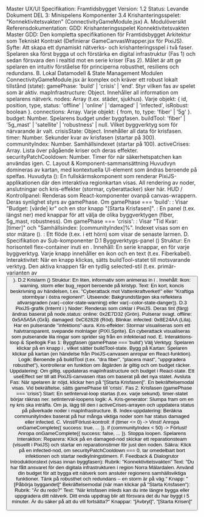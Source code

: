 Master UX/UI Specifikation: Framtidsbygget
Version: 1.2 Status: Levande Dokument
DEL 3: Minispelens Komponenter
3.4 Krishanteringsspelet: "Konnektivitetsvakten" (ConnectivityGameModule.jsx)
A. Modulöversikt
Referensdokumentation:
GDD: Krishanteringsspelet Konnektivitetsvakten
Master GDD: Den kompletta specifikationen för Framtidsbygget
Arkitektur som Tekniskt Kontrakt (Definierar GameCanvasWrapper.jsx för PixiJS).
Syfte: Att skapa ett dynamiskt nätverks- och krishanteringsspel i två faser. Spelaren ska först bygga ut och förstärka en digital infrastruktur (Fas 1) och sedan försvara den i realtid mot en serie kriser (Fas 2). Målet är att ge spelaren en intuitiv förståelse för principerna robusthet, resiliens och redundans.
B. Lokal Datamodell & State Management
Modulen ConnectivityGameModule.jsx är komplex och kräver ett robust lokalt tillstånd (state):
gamePhase: 'build' | 'crisis' | 'end'. Styr vilken fas av spelet som är aktiv.
mapInfrastructure: Object. Innehåller all information om spelarens nätverk.
nodes: Array<Object> (t.ex. städer, sjukhus). Varje objekt: { id, position, type, status: 'offline' | 'online' | 'damaged' | 'infected', isRobust: boolean }.
connections: Array<Object>. Varje objekt: { from, to, type: 'fiber' | '5g' }.
budget: Number. Spelarens budget under byggfasen.
buildTool: 'fiber' | '5g_mast' | 'satellite' | 'robustness' | null. Vilket byggverktyg som för närvarande är valt.
crisisState: Object. Innehåller all data för krisfasen.
timer: Number. Sekunder kvar av krisfasen (startar på 300).
communityIndex: Number. Samhällsindexet (startar på 100).
activeCrises: Array<Object>. Lista över pågående kriser och deras effekter.
securityPatchCooldown: Number. Timer för när säkerhetspatchen kan användas igen.
C. Layout & Komponent-sammansättning
Huvudvyn domineras av kartan, med kontextuella UI-element som ändras beroende på spelfas.
Huvudyta (<GameCanvasWrapper>): En fullskärmskomponent som renderar PixiJS-applikationen där den interaktiva regionkartan visas. All rendering av noder, anslutningar och kris-effekter (stormar, cyberattacker) sker här.
HUD / Kontrollpanel: Renderas som React-komponenter ovanpå canvas-wrappern. Deras synlighet styrs av gamePhase.
Om gamePhase === 'build':
<BuildHUD>: Visar "Budget: [värde] kr" och en stor knapp "[Starta Krisfasen]".
<BuildToolbar>: En panel (t.ex. längst ner) med knappar för att välja de olika byggverktygen (fiber, 5g_mast, robustness).
Om gamePhase === 'crisis':
<CrisisHUD>: Visar "Tid Kvar: [timer]" och "Samhällsindex: [communityIndex]%". Indexet visas som en stor mätare (<ValueMeter>).
<CrisisAlertFeed>: Ett flöde (t.ex. i ett hörn) som visar de senaste larmen.
D. Specifikation av Sub-komponenter
D.1 Byggverktygs-panel (<BuildToolbar>)
Struktur: En horisontell flex-container inuti en <Card>.
Innehåll: En serie knappar, en för varje byggverktyg. Varje knapp innehåller en ikon och en text (t.ex. <Ikon ikon="route"/> Fiberkabel).
Interaktivitet: När en knapp klickas, sätts buildTool-statet till motsvarande verktyg. Den aktiva knappen får en tydlig selected-stil (t.ex. primär-varianten av <Button>).
D.2 Krislarm (<CrisisAlert>)
Struktur: En liten, informativ <Card> som animeras in i <CrisisAlertFeed>.
Innehåll:
Ikon: warning, storm eller bug_report beroende på kristyp.
Text: En kort, koncis beskrivning av händelsen, t.ex. "Cyberattack mot Vattenkraftverket!" eller "Kraftiga stormbyar i östra regionen!".
Utseende: Bakgrundsfärgen ska reflektera allvarsgraden (var(--color-state-warning) eller var(--color-state-danger)).
D.3 PixiJS-grafik (Internt i <GameCanvasWrapper>)
Noder: Renderas som cirklar i PixiJS. Deras tint (färg) ändras baserat på node.status:
online: 0x2E7D32 (Grön). Pulserar svagt.
offline: 0x5A5A5A (Grå).
damaged: 0xC62828 (Röd). Blinkar.
infected: 0x8E24AA (Lila). Har en pulserande "infektions"-aura.
Kris-effekter: Stormar visualiseras som ett halvtransparent, svepande molnlager (PIXI.Sprite). En cyberattack visualiseras som pulserande lila ringar som sprider sig från en infekterad nod.
E. Interaktions-loop & Spellogik
Fas 1: Byggfasen (gamePhase === 'build')
Välj Verktyg: Spelaren klickar på en knapp i <BuildToolbar>, vilket sätter buildTool-state.
Bygg på Kartan: Spelaren klickar på kartan (en händelse från PixiJS-canvasen anropar en React-funktion).
Logik: Beroende på buildTool (t.ex. "dra fiber", "placera mast", "uppgradera robusthet"), kontrollerar en funktion om åtgärden är giltig och om budget räcker.
Uppdatering: Om giltig, uppdateras mapInfrastructure och budget i React-state. Ett useEffect ser till att PixiJS-canvasen ritas om baserat på det nya statet.
Avsluta Fas: När spelaren är nöjd, klickar hen på "[Starta Krisfasen]". En bekräftelsemodal visas. Vid bekräftelse, sätts gamePhase till 'crisis'.
Fas 2: Krisfasen (gamePhase === 'crisis')
Start: En setInterval-loop startas (t.ex. varje sekund). timer-statet börjar räknas ner.
setInterval-loopens logik:
A. Kris-generator: Slumpa fram om en ny kris ska inträffa. Om ja, lägg till den i activeCrises-arrayen och uppdatera status på påverkade noder i mapInfrastructure.
B. Index-uppdatering: Beräkna communityIndex baserat på hur många viktiga noder som har status damaged eller infected.
C. Vinst/Förlust-kontroll:
if (timer <= 0) -> Vinst! Anropa onGameComplete({ success: true, ... }).
if (communityIndex < 50) -> Förlust! Anropa onGameComplete({ success: false, ... }). Stoppa loopen.
Spelarens Interaktion:
Reparera: Klick på en damaged-nod skickar ett reparationsteam (visuellt i PixiJS) och startar en reparationstimer för just den noden.
Säkra: Klick på en infected-nod, om securityPatchCooldown === 0, tar omedelbart bort infektionen och startar nedkylningstimern.
F. Feedback & Dialogrutor
Introduktionstext (visas innan byggfasen):
Rubrik: "Konnektivitetsvakten"
Text: "Du har fått ansvaret för den digitala infrastrukturen i region Norra Mälardalen. Använd din budget för att bygga ett nätverk som ansluter regionens samhällsviktiga funktioner. Tänk på robusthet och redundans – en storm är på väg."
Knapp: "[Påbörja byggandet]"
Bekräftelsemodal (när man klickar på "Starta Krisfasen"):
Rubrik: "Är du redo?"
Text: "När krisfasen inleds kan du inte längre bygga eller uppgradera ditt nätverk. Ditt enda uppdrag blir att försvara det du har byggt i 5 minuter. Är du säker på att du vill fortsätta?"
Knappar: "[Avbryt]", "[Starta Krisen]"
